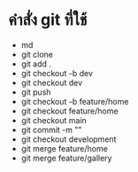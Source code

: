 # คำสั่ง git ที่ใช้
- md
- git clone
- git add .
- git checkout -b dev
- git checkout dev
- git push
- git checkout -b feature/home
- git checkout feature/home
- git checkout main
- git commit -m ""
- git checkout development
- git merge feature/home
- git merge feature/gallery